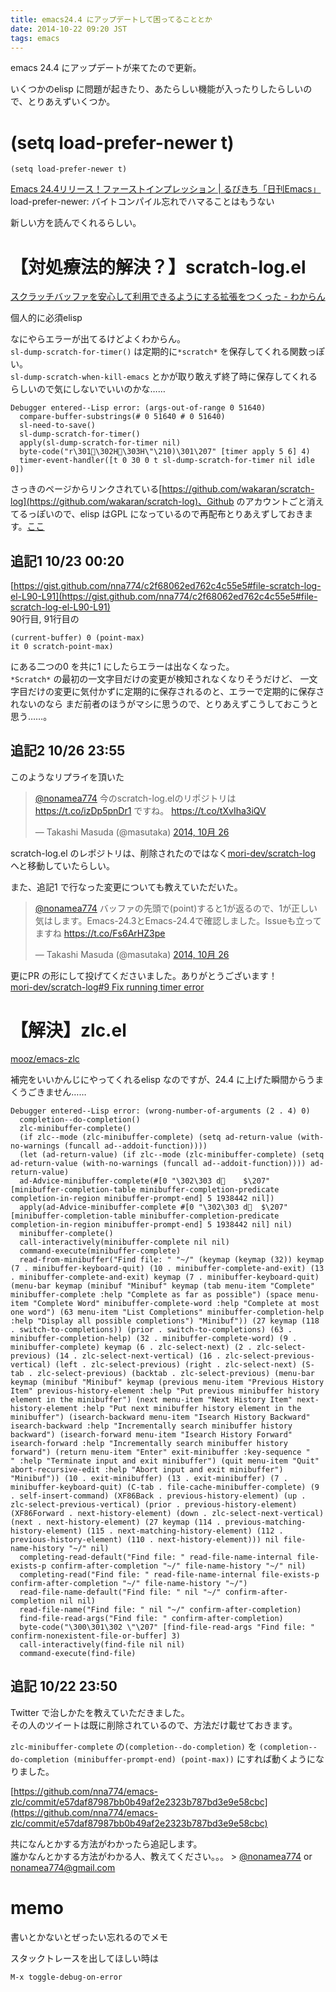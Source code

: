 ```yaml
---
title: emacs24.4 にアップデートして困ってることとか
date: 2014-10-22 09:20 JST
tags: emacs
---
```


emacs 24.4 にアップデートが来てたので更新。

いくつかのelisp に問題が起きたり、あたらしい機能が入ったりしたらしいので、とりあえずいくつか。

# (setq load-prefer-newer t)

`(setq load-prefer-newer t)`

[Emacs 24.4リリース！ファーストインプレッション | るびきち「日刊Emacs」](http://rubikitch.com/2014/10/21/emacs244-2/)
load-prefer-newer: バイトコンパイル忘れでハマることはもうない

新しい方を読んでくれるらしい。

# 【対処療法的解決？】scratch-log.el

[スクラッチバッファを安心して利用できるようにする拡張をつくった - わからん](http://d.hatena.ne.jp/kitokitoki/20100612/p1)

個人的に必須elisp

なにやらエラーが出てるけどよくわからん。<br />
`sl-dump-scratch-for-timer()` は定期的に`*scratch*` を保存してくれる関数っぽい。<br />
`sl-dump-scratch-when-kill-emacs` とかが取り敢えず終了時に保存してくれるらしいので気にしないでいいのかな……

<pre><code>Debugger entered--Lisp error: (args-out-of-range 0 51640)
  compare-buffer-substrings(#<buffer  *temp*> 0 51640 #<buffer *scratch*> 0 51640)
  sl-need-to-save()
  sl-dump-scratch-for-timer()
  apply(sl-dump-scratch-for-timer nil)
  byte-code("r\301\302H\303H\"\210)\301\207" [timer apply 5 6] 4)
  timer-event-handler([t 0 30 0 t sl-dump-scratch-for-timer nil idle 0])
</code></pre>

さっきのページからリンクされている[https://github.com/wakaran/scratch-log](https://github.com/wakaran/scratch-log)、Github のアカウントごと消えてるっぽいので、elisp はGPL になっているので再配布とりあえずしておきます。[ここ](https://gist.github.com/nna774/c2f68062ed762c4c55e5)

## 追記1 10/23 00:20

[https://gist.github.com/nna774/c2f68062ed762c4c55e5#file-scratch-log-el-L90-L91](https://gist.github.com/nna774/c2f68062ed762c4c55e5#file-scratch-log-el-L90-L91)<br />
90行目, 91行目の

    (current-buffer) 0 (point-max)
    it 0 scratch-point-max)

にある二つの0 を共に1 にしたらエラーは出なくなった。<br />
`*Scratch*` の最初の一文字目だけの変更が検知されなくなりそうだけど、
一文字目だけの変更に気付かずに定期的に保存されるのと、エラーで定期的に保存されないのなら
まだ前者のほうがマシに思うので、とりあえずこうしておこうと思う……。

## 追記2 10/26 23:55

このようなリプライを頂いた

<blockquote class="twitter-tweet" lang="ja"><p><a href="https://twitter.com/nonamea774">@nonamea774</a> 今のscratch-log.elのリポジトリは <a href="https://t.co/izDp5pnDr1">https://t.co/izDp5pnDr1</a> ですね。 <a href="https://t.co/tXvIha3iQV">https://t.co/tXvIha3iQV</a></p>&mdash; Takashi Masuda (@masutaka) <a href="https://twitter.com/masutaka/status/526384292813733888">2014, 10月 26</a></blockquote>

scratch-log.el のレポジトリは、削除されたのではなく[mori-dev/scratch-log](https://github.com/mori-dev/scratch-log) へと移動していたらしい。

また、追記1 で行なった変更についても教えていただいた。

<blockquote class="twitter-tweet" lang="ja"><p><a href="https://twitter.com/nonamea774">@nonamea774</a> バッファの先頭で(point)すると1が返るので、1が正しい気はします。Emacs-24.3とEmacs-24.4で確認しました。Issueも立ってますね <a href="https://t.co/Fs6ArHZ3pe">https://t.co/Fs6ArHZ3pe</a></p>&mdash; Takashi Masuda (@masutaka) <a href="https://twitter.com/masutaka/status/526384718304911360">2014, 10月 26</a></blockquote>

更にPR の形にして投げてくださいました。ありがとうございます！<br />
[mori-dev/scratch-log#9 Fix running timer error](https://github.com/mori-dev/scratch-log/pull/9)

# 【解決】zlc.el

[mooz/emacs-zlc](https://github.com/mooz/emacs-zlc)

補完をいいかんじにやってくれるelisp なのですが、24.4 に上げた瞬間からうまくうごきません……

<pre><code>Debugger entered--Lisp error: (wrong-number-of-arguments (2 . 4) 0)
  completion--do-completion()
  zlc-minibuffer-complete()
  (if zlc--mode (zlc-minibuffer-complete) (setq ad-return-value (with-no-warnings (funcall ad--addoit-function))))
  (let (ad-return-value) (if zlc--mode (zlc-minibuffer-complete) (setq ad-return-value (with-no-warnings (funcall ad--addoit-function)))) ad-return-value)
  ad-Advice-minibuffer-complete(#[0 "\302\303 d	$\207" [minibuffer-completion-table minibuffer-completion-predicate completion-in-region minibuffer-prompt-end] 5 1938442 nil])
  apply(ad-Advice-minibuffer-complete #[0 "\302\303 d	$\207" [minibuffer-completion-table minibuffer-completion-predicate completion-in-region minibuffer-prompt-end] 5 1938442 nil] nil)
  minibuffer-complete()
  call-interactively(minibuffer-complete nil nil)
  command-execute(minibuffer-complete)
  read-from-minibuffer("Find file: " "~/" (keymap (keymap (32)) keymap (7 . minibuffer-keyboard-quit) (10 . minibuffer-complete-and-exit) (13 . minibuffer-complete-and-exit) keymap (7 . minibuffer-keyboard-quit) (menu-bar keymap (minibuf "Minibuf" keymap (tab menu-item "Complete" minibuffer-complete :help "Complete as far as possible") (space menu-item "Complete Word" minibuffer-complete-word :help "Complete at most one word") (63 menu-item "List Completions" minibuffer-completion-help :help "Display all possible completions") "Minibuf")) (27 keymap (118 . switch-to-completions)) (prior . switch-to-completions) (63 . minibuffer-completion-help) (32 . minibuffer-complete-word) (9 . minibuffer-complete) keymap (6 . zlc-select-next) (2 . zlc-select-previous) (14 . zlc-select-next-vertical) (16 . zlc-select-previous-vertical) (left . zlc-select-previous) (right . zlc-select-next) (S-tab . zlc-select-previous) (backtab . zlc-select-previous) (menu-bar keymap (minibuf "Minibuf" keymap (previous menu-item "Previous History Item" previous-history-element :help "Put previous minibuffer history element in the minibuffer") (next menu-item "Next History Item" next-history-element :help "Put next minibuffer history element in the minibuffer") (isearch-backward menu-item "Isearch History Backward" isearch-backward :help "Incrementally search minibuffer history backward") (isearch-forward menu-item "Isearch History Forward" isearch-forward :help "Incrementally search minibuffer history forward") (return menu-item "Enter" exit-minibuffer :key-sequence "" :help "Terminate input and exit minibuffer") (quit menu-item "Quit" abort-recursive-edit :help "Abort input and exit minibuffer") "Minibuf")) (10 . exit-minibuffer) (13 . exit-minibuffer) (7 . minibuffer-keyboard-quit) (C-tab . file-cache-minibuffer-complete) (9 . self-insert-command) (XF86Back . previous-history-element) (up . zlc-select-previous-vertical) (prior . previous-history-element) (XF86Forward . next-history-element) (down . zlc-select-next-vertical) (next . next-history-element) (27 keymap (114 . previous-matching-history-element) (115 . next-matching-history-element) (112 . previous-history-element) (110 . next-history-element))) nil file-name-history "~/" nil)
  completing-read-default("Find file: " read-file-name-internal file-exists-p confirm-after-completion "~/" file-name-history "~/" nil)
  completing-read("Find file: " read-file-name-internal file-exists-p confirm-after-completion "~/" file-name-history "~/")
  read-file-name-default("Find file: " nil "~/" confirm-after-completion nil nil)
  read-file-name("Find file: " nil "~/" confirm-after-completion)
  find-file-read-args("Find file: " confirm-after-completion)
  byte-code("\300\301\302 \"\207" [find-file-read-args "Find file: " confirm-nonexistent-file-or-buffer] 3)
  call-interactively(find-file nil nil)
  command-execute(find-file)
</code></pre>

## 追記 10/22 23:50

Twitter で治しかたを教えていただきました。<br />
その人のツイートは既に削除されているので、方法だけ載せておきます。

`zlc-minibuffer-complete` の`(completion--do-completion)` を
`(completion--do-completion (minibuffer-prompt-end) (point-max))`
にすれば動くようになりました。

[https://github.com/nna774/emacs-zlc/commit/e57daf87987bb0b49af2e2323b787bd3e9e58cbc](https://github.com/nna774/emacs-zlc/commit/e57daf87987bb0b49af2e2323b787bd3e9e58cbc)

共になんとかする方法がわかったら追記します。<br />
誰かなんとかする方法がわかる人、教えてください。。。 > [@nonamea774](https://twitter.com/nonamea774) or [nonamea774@gmail.com](mailto:nonamea774@gmail.com)

# memo

書いとかないとぜったい忘れるのでメモ

スタックトレースを出してほしい時は

`M-x toggle-debug-on-error`
